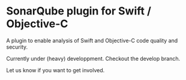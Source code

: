 # SonarQube plugin for Swift / Objective-C

A plugin to enable analysis of Swift and Objective-C code quality and security.

Currently under (heavy) developpment. Checkout the develop branch.

Let us know if you want to get involved.
